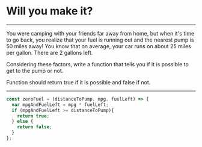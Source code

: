 # Will you make it?

***
You were camping with your friends far away from home, but when it's time to go back, you realize that your fuel is running out and the nearest pump is 50 miles away! You know that on average, your car runs on about 25 miles per gallon. There are 2 gallons left.

Considering these factors, write a function that tells you if it is possible to get to the pump or not.

Function should return true if it is possible and false if not.
***

```js
const zeroFuel = (distanceToPump, mpg, fuelLeft) => {
  var mpgAndFuelLeft = mpg * fuelLeft;
  if (mpgAndFuelLeft >= distanceToPump){
    return true;
  } else {
    return false;
  }
};
```